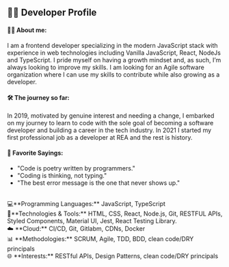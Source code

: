 ## 👨‍💼 Developer Profile


#### 👨‍💻 About me: 
I am a frontend developer specializing in the modern JavaScript stack with experience in web technologies including Vanilla JavaScript, React, NodeJs and TypeScript. I pride myself on having a growth mindset and, as such, I’m always looking to improve my skills. I am looking for an Agile software organization where I can use my skills to contribute while also growing as a developer.
<br>

#### 🛠️ The journey so far:
In 2019, motivated by genuine interest and needing a change, I embarked on my journey to learn to code with the sole goal of becoming a software developer and building a career in the tech industry. In 2021 I started my first professional job as a developer at REA and the rest is history.
<br>

#### 🚀 Favorite Sayings:
- "Code is poetry written by programmers."
- "Coding is thinking, not typing."
- "The best error message is the one that never shows up."

<br>
💻**Programming Languages:** JavaScript, TypeScript
<br>
🔧**Technologies & Tools:** HTML, CSS, React, Node.js, Git, RESTFUL APIs, Styled Components, Material UI, Jest, React Testing Library.
<br>
☁️ **Cloud:** CI/CD, Git, Gitlabm, CDNs, Docker
<br>
📊 **Methodologies:** SCRUM, Agile, TDD, BDD, clean code/DRY principals
<br>
🌐 **Interests:** RESTful APIs, Design Patterns, clean code/DRY principals
